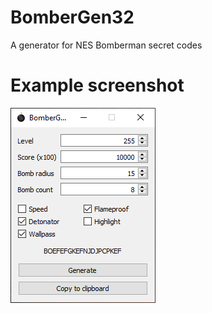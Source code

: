 # BomberGen32
A generator for NES Bomberman secret codes

# Example screenshot
![BomberGen32 GUI](./GUI.png)